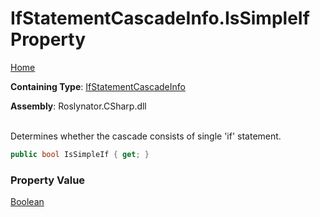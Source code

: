 # IfStatementCascadeInfo\.IsSimpleIf Property

[Home](../../../../README.md)

**Containing Type**: [IfStatementCascadeInfo](../README.md)

**Assembly**: Roslynator\.CSharp\.dll

\
Determines whether the cascade consists of single 'if' statement\.

```csharp
public bool IsSimpleIf { get; }
```

### Property Value

[Boolean](https://docs.microsoft.com/en-us/dotnet/api/system.boolean)

